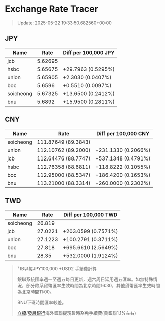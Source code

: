 # Exchange Rate Tracer

> Update: 2025-05-22 19:33:50.682560+00:00

## JPY

| Name      |    Rate | Diff per 100,000 JPY   |
|-----------|---------|------------------------|
| jcb       | 5.62695 |                        |
| hsbc      | 5.65675 | +29.7963 (0.5295%)     |
| union     | 5.65905 | +2.3030 (0.0407%)      |
| boc       | 5.6596  | +0.5510 (0.0097%)      |
| soicheong | 5.67325 | +13.6500 (0.2412%)     |
| bnu       | 5.6892  | +15.9500 (0.2811%)     |

## CNY

| Name      | Rate                | Diff per 100,000 CNY   |
|-----------|---------------------|------------------------|
| soicheong | 111.87649	(89.3843) |                        |
| union     | 112.10762	(89.2000) | +231.1330 (0.2066%)    |
| jcb       | 112.64476	(88.7747) | +537.1348 (0.4791%)    |
| hsbc      | 112.76358	(88.6811) | +118.8222 (0.1055%)    |
| boc       | 112.95000	(88.5347) | +186.4200 (0.1653%)    |
| bnu       | 113.21000	(88.3314) | +260.0000 (0.2302%)    |

## TWD

| Name      |    Rate | Diff per 100,000 TWD   |
|-----------|---------|------------------------|
| soicheong | 26.819  |                        |
| jcb       | 27.0221 | +203.0599 (0.7571%)    |
| union     | 27.1223 | +100.2791 (0.3711%)    |
| boc       | 27.818  | +695.6610 (2.5649%)    |
| bnu       | 28.35   | +532.0000 (1.9124%)    |


> ¹ IB以每JPY100,000 +USD2 手續費計算
>
> 銀聯系統匯率週一至週五每日更新，週六周日延用週五匯率。如無特殊情況，部分歐系貨幣匯率生效時間為北京時間16:30，其他貨幣匯率生效時間為北京時間11:00。
>
> BNU下班時間匯率較差。
>
> [立橋](https://www.wlbank.com.mo/uploads/ueditor/file/20181211/1544536513900230.pdf)/[發展銀行](https://www.mdb.com.mo/Service_Charges_20230728.pdf)海外銀聯提現暫時豁免手續費(貴銀聯1.1%左右)

